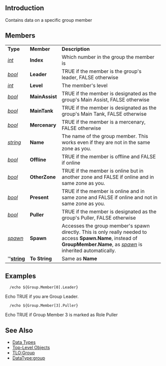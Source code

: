 ## Introduction

Contains data on a specific group member

## Members

|                                            |                |                                                                                                                                                                                                       |
|--------------------------------------------|----------------|-------------------------------------------------------------------------------------------------------------------------------------------------------------------------------------------------------|
| **Type**                                   | **Member**     | **Description**                                                                                                                                                                                       |
| *[int](datatype-int.md)*           | **Index**      | Which number in the group the member is                                                                                                                                                               |
| *[bool](datatype-bool.md)*         | **Leader**     | TRUE if the member is the group's leader, FALSE otherwise                                                                                                                                             |
| *[int](datatype-int.md)*           | **Level**      | The member's level                                                                                                                                                                                    |
| *[bool](datatype-bool.md)*         | **MainAssist** | TRUE if the member is designated as the group's Main Assist, FALSE otherwise                                                                                                                          |
| *[bool](datatype-bool.md)*         | **MainTank**   | TRUE if the member is designated as the group's Main Tank, FALSE otherwise                                                                                                                            |
| *[bool](datatype-bool.md)*         | **Mercenary**  | TRUE if the member is a mercenary, FALSE otherwise                                                                                                                                                    |
| *[string](datatype-string.md)*     | **Name**       | The name of the group member. This works even if they are not in the same zone as you.                                                                                                                |
| *[bool](datatype-bool.md)*         | **Offline**    | TRUE if the member is offline and FALSE if online                                                                                                                                                     |
| *[bool](datatype-bool.md)*         | **OtherZone**  | TRUE if the member is online but in another zone and FALSE if online and in same zone as you.                                                                                                         |
| *[bool](datatype-bool.md)*         | **Present**    | TRUE if the member is online and in same zone and FALSE if online and not in same zone as you.                                                                                                        |
| *[bool](datatype-bool.md)*         | **Puller**     | TRUE if the member is designated as the group's Puller, FALSE otherwise                                                                                                                               |
| *[spawn](datatype-spawn.md)*       | **Spawn**      | Accesses the group member's spawn directly. This is only really needed to access **Spawn.Name**, instead of **GroupMember.Name**, as *[spawn](datatype-spawn.md)* is inherited automatically. |
| '**'[string](datatype-string.md)** | **To String**  | Same as **Name**                                                                                                                                                                                      |

## Examples

`  /echo ${Group.Member[0].Leader}`

Echo TRUE if you are Group Leader.

`  /echo ${Group.Member[3].Puller}`

Echo TRUE if Group Member 3 is marked as Role Puller

## See Also

-   [Data Types](data-types.md)
-   [Top-Level Objects](../top-level-objects/top-level-objects.md)
-   [TLO:Group](../top-level-objects/tlo-group.md)
-   [DataType:group](datatype-group.md)



